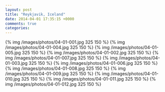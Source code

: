 ```yaml
---
layout: post
title: "Reykjavik, Iceland"
date: 2014-04-01 17:35:15 +0000
comments: true
categories: 
---
```

{% img /images/photos/04-01-001.jpg 325 150 %}
{% img /images/photos/04-01-004.jpg 325 150 %}
{% img /images/photos/04-01-005.jpg 325 150 %}
{% img /images/photos/04-01-002.jpg 325 150 %}
{% img /images/photos/04-01-007.jpg 325 150 %}
{% img /images/photos/04-01-003.jpg 325 150 %}
{% img /images/photos/04-01-006.jpg 325 150 %}
{% img /images/photos/04-01-008.jpg 325 150 %}
{% img /images/photos/04-01-009.jpg 325 150 %}
{% img /images/photos/04-01-010.jpg 325 150 %}
{% img /images/photos/04-01-011.jpg 325 150 %}
{% img /images/photos/04-01-012.jpg 325 150 %}